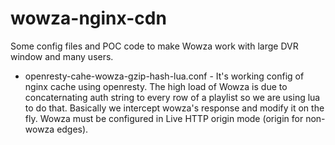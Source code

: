# wowza-nginx-cdn
Some config files and POC code to make Wowza work with large DVR window and many users.

 - openresty-cahe-wowza-gzip-hash-lua.conf - 
It's working config of nginx cache using openresty. The high load of Wowza is due to concaternating auth string to every row of a playlist so we are using lua to do that. Basically we intercept wowza's response and modify it on the fly. Wowza must be configured in Live HTTP origin mode (origin for non-wowza edges).
